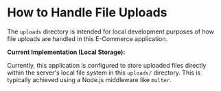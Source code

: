 # How to Handle File Uploads 

The `uploads` directory is intended for local development purposes of how file uploads are handled in this E-Commerce application.

**Current Implementation (Local Storage):**

Currently, this application is configured to store uploaded files directly within the server's local file system in this `uploads/` directory. This is typically achieved using a Node.js middleware like `multer`. 

